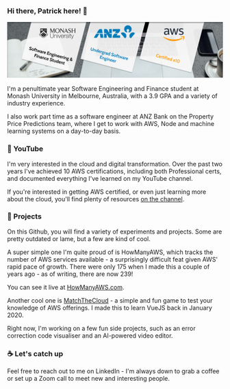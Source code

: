 ### Hi there, Patrick here! 🏀

![A bit about me](github-cover-photo.jpg)

I'm a penultimate year Software Engineering and Finance student at Monash University in Melbourne, Australia, with a 3.9 GPA and a variety of industry experience.

I also work part time as a software engineer at ANZ Bank on the Property Price Predictions team, where I get to work with AWS, Node and machine learning systems on a day-to-day basis.

### 🎥 YouTube

I'm very interested in the cloud and digital transformation. Over the past two years I've achieved 10 AWS certifications, including both Professional certs, and documented everything I've learned on my YouTube channel.

If you're interested in getting AWS certified, or even just learning more about the cloud, you'll find plenty of resources [on the channel](https://youtube.com/c/PatrickBrett1111).

### 🎨 Projects

On this Github, you will find a variety of experiments and projects. Some are pretty outdated or lame, but a few are kind of cool.

A super simple one I'm quite proud of is HowManyAWS, which tracks the number of AWS services available - a surprisingly difficult feat given AWS' rapid pace of growth. There were only 175 when I made this a couple of years ago - as of writing, there are now 239!

You can see it live at [HowManyAWS.com](https://howmanyaws.com).

Another cool one is [MatchTheCloud](https://MatchTheCloud.com) - a simple and fun game to test your knowledge of AWS offerings. I made this to learn VueJS back in January 2020.

Right now, I'm working on a few fun side projects, such as an error correction code visualiser and an AI-powered video editor.

### ☕️ Let's catch up

Feel free to reach out to me on LinkedIn - I'm always down to grab a coffee or set up a Zoom call to meet new and interesting people.
